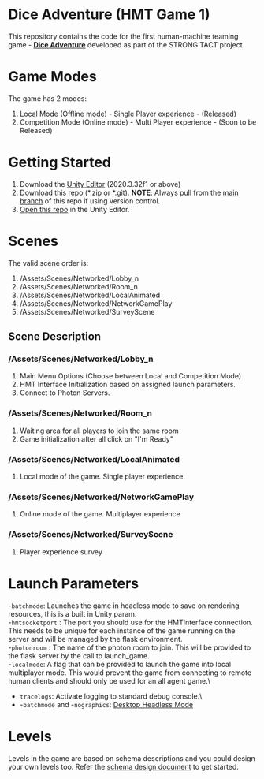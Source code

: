# Dice Adventure (HMT Game 1)
This repository contains the code for the first human-machine teaming game - **[Dice Adventure](https://strong-tact.github.io/game)** developed as part of the STRONG TACT project.

# Game Modes
The game has 2 modes:
1. Local Mode (Offline mode) - Single Player experience - (Released)
2. Competition Mode (Online mode) - Multi Player experience - (Soon to be Released)


# Getting Started
1. Download the [Unity Editor](https://unity.com/download) (2020.3.32f1 or above)
2. Download this repo (*.zip or *.git). **NOTE**: Always pull from the [main branch](https://github.com/STRONG-TACT/HMT-Game-1/tree/main) of this repo if using version control.
3. [Open this repo](https://docs.unity3d.com/2019.1/Documentation/Manual/GettingStartedOpeningProjects.html) in the Unity Editor.


# Scenes
The valid scene order is:
1. /Assets/Scenes/Networked/Lobby_n
2. /Assets/Scenes/Networked/Room_n
3. /Assets/Scenes/Networked/LocalAnimated
4. /Assets/Scenes/Networked/NetworkGamePlay
5. /Assets/Scenes/Networked/SurveyScene


## Scene Description
### /Assets/Scenes/Networked/Lobby_n
1. Main Menu Options (Choose between Local and Competition Mode)
2. HMT Interface Initialization based on assigned launch parameters.
3. Connect to Photon Servers.



### /Assets/Scenes/Networked/Room_n
1. Waiting area for all players to join the same room
2. Game initialization after all click on "I'm Ready"

### /Assets/Scenes/Networked/LocalAnimated
1. Local mode of the game. Single player experience.

### /Assets/Scenes/Networked/NetworkGamePlay
1. Online mode of the game. Multiplayer experience

### /Assets/Scenes/Networked/SurveyScene
1. Player experience survey


# Launch Parameters
-`batchmode`: 
Launches the game in headless mode to save on rendering resources, this is a built in Unity param.\
-`hmtsocketport` <port number for the HMT API to open on>:
The port you should use for the HMTInterface connection. This needs to be unique for each instance of the game running on the server and will be managed by the flask environment.\
-`photonroom` <the name of the photon room provided by the flask call>: 
The name of the photon room to join. This will be provided to the flask server by the call to launch_game.\
-`localmode`: A flag that can be provided to launch the game into local multiplayer mode. This would prevent the game from connecting to remote human clients and should only be used for an all agent game.\
- `tracelogs`: Activate logging to standard debug console.\
- -`batchmode` and -`nographics`: [Desktop Headless Mode](https://docs.unity3d.com/Manual/desktop-headless-mode.html)

# Levels
Levels in the game are based on schema descriptions and you could design your own levels too. Refer the [schema design document](https://docs.google.com/document/d/1OhPlfYfoKjUuYjsSkr330V0Sl4VWTWIvQXsPBW-5Gx4/edit?tab=t.0) to get started.



